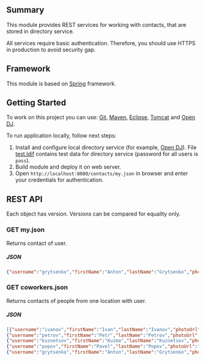 ## Summary

This module provides REST services for working with contacts, that are stored in directory service.

All services require basic authentication. Therefore, you should use HTTPS in production to avoid security gap.

## Framework

This module is based on [Spring][framework:spring] framework.

## Getting Started

To work on this project you can use: [Git][tool:git], [Maven][tool:maven], [Eclipse][tool:eclipse], [Tomcat][tool:tomcat] and [Open DJ][tool:opendj].

To run application locally, follow next steps:

1. Install and configure local directory service (for example, [Open DJ][tool:opendj]). File [test.ldif](https://github.com/grytsenko/contacts/blob/master/modules/rest/config/test.ldif) contains test data for directory service (password for all users is `pass`).
1. Build module and deploy it on web server.
1. Open `http://localhost:8080/contacts/my.json` in browser and enter your credentials for authentication.

## REST API

Each object has version. Versions can be compared for equality only.

### GET my.json

Returns contact of user.

##### JSON

```json
{"username":"grytsenko","firstName":"Anton","lastName":"Grytsenko","photoUrl":"","mail":"grytsenko@test.com","phone":"3800000004","location":"Donetsk","version":"20130722110100Z"}
```

### GET coworkers.json

Returns contacts of people from one location with user.

##### JSON

```json
[{"username":"ivanov","firstName":"Ivan","lastName":"Ivanov","photoUrl":"","mail":"ivanov@test.com","phone":"+3800000000","location":"Donetsk","version":"20130722110100Z"},
{"username":"petrov","firstName":"Petr","lastName":"Petrov","photoUrl":"","mail":"petrov@test.ua.com","phone":"+3800000001","location":"Donetsk","version":"20130722110100Z"},
{"username":"kuznetsov","firstName":"Kuzma","lastName":"Kuznetsov","photoUrl":"","mail":"kuznetsov@test.com","phone":"+3800000002","location":"Donetsk","version":"20130722110100Z"},
{"username":"popov","firstName":"Pavel","lastName":"Popov","photoUrl":"","mail":"popov@test.com","phone":"","location":"Donetsk","version":"20130722110100Z"},
{"username":"grytsenko","firstName":"Anton","lastName":"Grytsenko","photoUrl":"","mail":"grytsenko@test.com","phone":"+3800000004","location":"Donetsk","version":"20130722110100Z"}]
```

[framework:spring]: http://www.springsource.org/

[tool:git]: http://git-scm.com/
[tool:maven]: http://maven.apache.org/
[tool:tomcat]: http://tomcat.apache.org/
[tool:eclipse]: http://www.eclipse.org/
[tool:opendj]: http://forgerock.com/what-we-offer/open-identity-stack/opendj/
